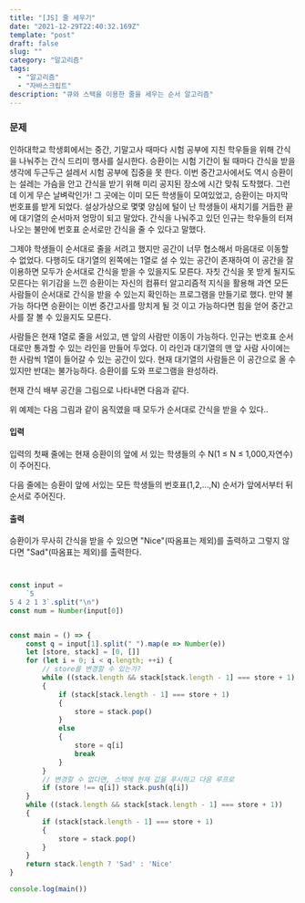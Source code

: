 ```yaml
---
title: "[JS] 줄 세우기"
date: "2021-12-29T22:40:32.169Z"
template: "post"
draft: false
slug: ""
category: "알고리즘"
tags:
  - "알고리즘"
  - "자바스크립트"
description: "큐와 스택을 이용한 줄을 세우는 순서 알고리즘"
---
```

 ### 문제
 인하대학교 학생회에서는 중간, 기말고사 때마다 시험 공부에 지친 학우들을 위해 간식을 나눠주는 간식 드리미 행사를 실시한다. 승환이는 시험 기간이 될 때마다 간식을 받을 생각에 두근두근 설레서 시험 공부에 집중을 못 한다. 이번 중간고사에서도 역시 승환이는 설레는 가슴을 안고 간식을 받기 위해 미리 공지된 장소에 시간 맞춰 도착했다. 그런데 이게 무슨 날벼락인가! 그 곳에는 이미 모든 학생들이 모여있었고, 승환이는 마지막 번호표를 받게 되었다. 설상가상으로 몇몇 양심에 털이 난 학생들이 새치기를 거듭한 끝에 대기열의 순서마저 엉망이 되고 말았다. 간식을 나눠주고 있던 인규는 학우들의 터져 나오는 불만에 번호표 순서로만 간식을 줄 수 있다고 말했다. 

 그제야 학생들이 순서대로 줄을 서려고 했지만 공간이 너무 협소해서 마음대로 이동할 수 없었다. 다행히도 대기열의 왼쪽에는 1열로 설 수 있는 공간이 존재하여 이 공간을 잘 이용하면 모두가 순서대로 간식을 받을 수 있을지도 모른다. 자칫 간식을 못 받게 될지도 모른다는 위기감을 느낀 승환이는 자신의 컴퓨터 알고리즘적 지식을 활용해 과연 모든 사람들이 순서대로 간식을 받을 수 있는지 확인하는 프로그램을 만들기로 했다. 만약 불가능 하다면 승환이는 이번 중간고사를 망치게 될 것 이고 가능하다면 힘을 얻어 중간고사를 잘 볼 수 있을지도 모른다.

 사람들은 현재 1열로 줄을 서있고, 맨 앞의 사람만 이동이 가능하다. 인규는 번호표 순서대로만 통과할 수 있는 라인을 만들어 두었다. 이 라인과 대기열의 맨 앞 사람 사이에는 한 사람씩 1열이 들어갈 수 있는 공간이 있다. 현재 대기열의 사람들은 이 공간으로 올 수 있지만 반대는 불가능하다. 승환이를 도와 프로그램을 완성하라.

 현재 간식 배부 공간을 그림으로 나타내면 다음과 같다.



 위 예제는 다음 그림과 같이 움직였을 때 모두가 순서대로 간식을 받을 수 있다..



#### 입력
입력의 첫째 줄에는 현재 승환이의 앞에 서 있는 학생들의 수 N(1 ≤ N ≤ 1,000,자연수)이 주어진다.

다음 줄에는 승환이 앞에 서있는 모든 학생들의 번호표(1,2,...,N) 순서가 앞에서부터 뒤 순서로 주어진다.

 #### 출력
 승환이가 무사히 간식을 받을 수 있으면 "Nice"(따옴표는 제외)를 출력하고 그렇지 않다면 "Sad"(따옴표는 제외)를 출력한다.

``` javascript


const input =
    `5
5 4 2 1 3`.split("\n")
const num = Number(input[0])


const main = () => {
    const q = input[1].split(" ").map(e => Number(e))
    let [store, stack] = [0, []]
    for (let i = 0; i < q.length; ++i) {
        // store를 변경할 수 있는가?
        while ((stack.length && stack[stack.length - 1] === store + 1) || q[i] === store + 1) 
        {
            if (stack[stack.length - 1] === store + 1) 
            {
                store = stack.pop()
            } 
            else 
            {
                store = q[i]
                break
            }
        }
        // 변경할 수 없다면, 스택에 현재 값을 푸시하고 다음 루프로
        if (store !== q[i]) stack.push(q[i])
    }
    while ((stack.length && stack[stack.length - 1] === store + 1)) 
    {
        if (stack[stack.length - 1] === store + 1) 
        {
            store = stack.pop()
        }
    }
    return stack.length ? 'Sad' : 'Nice'
}

console.log(main())
```
